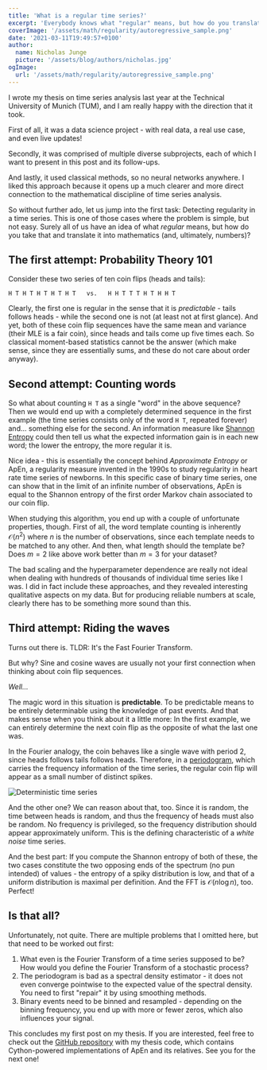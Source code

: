 ```yaml
---
title: 'What is a regular time series?'
excerpt: 'Everybody knows what "regular" means, but how do you translate your intuition into math?'
coverImage: '/assets/math/regularity/autoregressive_sample.png'
date: '2021-03-11T19:49:57+0100'
author:
  name: Nicholas Junge
  picture: '/assets/blog/authors/nicholas.jpg'
ogImage:
  url: '/assets/math/regularity/autoregressive_sample.png'
---
```


I wrote my thesis on time series analysis last year at the Technical University of Munich (TUM), and I am really happy with the direction that it took. 

First of all, it was a data science project - with real data, a real use case, and even live updates! 

Secondly, it was comprised of multiple diverse subprojects, each of which I want to present in this post and its follow-ups. 

And lastly, it used classical methods, so no neural networks anywhere. I liked this approach because it opens up a much clearer and more direct connection to the mathematical discipline of time series analysis.

So without further ado, let us jump into the first task: Detecting regularity in a time series. This is one of those cases where the problem is simple, but not easy. Surely all of us have an idea of what *regular* means, but how do you take that and translate it into mathematics (and, ultimately, numbers)?

## The first attempt: Probability Theory 101

Consider these two series of ten coin flips (heads and tails):
```
H T H T H T H T H T   vs.   H H T T T H T H H T
```
Clearly, the first one is regular in the sense that it is *predictable* - tails follows heads - while the second one is not (at least not at first glance). And yet, both of these coin flip sequences have the same mean and variance (their MLE is a fair coin), since heads and tails come up five times each. So classical moment-based statistics cannot be the answer (which make sense, since they are essentially sums, and these do not care about order anyway).

## Second attempt: Counting words

So what about counting `H T` as a single "word" in the above sequence? Then we would end up with a completely determined sequence in the first example (the time series consists only of the word `H T`, repeated forever) and... something else for the second. An information measure like [Shannon Entropy](https://en.wikipedia.org/wiki/Entropy_(information_theory)) could then tell us what the expected information gain is in each new word; the lower the entropy, the more regular it is.

Nice idea - this is essentially the concept behind *Approximate Entropy* or ApEn, a regularity measure invented in the 1990s to study regularity in heart rate time series of newborns. In this specific case of binary time series, one can show that in the limit of an infinite number of observations, ApEn is equal to the Shannon entropy of the first order Markov chain associated to our coin flip.

When studying this algorithm, you end up with a couple of unfortunate properties, though. First of all, the word template counting is inherently $\mathcal{O}(n^2)$ where $n$ is the number of observations, since each template needs to be matched to any other. And then, what length should the template be? Does $m = 2$ like above work better than $m = 3$ for your dataset?

The bad scaling and the hyperparameter dependence are really not ideal when dealing with hundreds of thousands of individual time series like I was. I did in fact include these approaches, and they revealed interesting qualitative aspects on my data. But for producing reliable numbers at scale, clearly there has to be something more sound than this.

## Third attempt: Riding the waves

Turns out there is. TLDR: It's the Fast Fourier Transform.

But why? Sine and cosine waves are usually not your first connection when thinking about coin flip sequences.

*Well...*

The magic word in this situation is **predictable**. To be predictable means to be entirely determinable using the knowledge of past events. And that makes sense when you think about it a little more: In the first example, we can entirely determine the next coin flip as the opposite of what the last one was.

In the Fourier analogy, the coin behaves like a single wave with period 2, since heads follows tails follows heads. Therefore, in a [periodogram](https://en.wikipedia.org/wiki/Periodogram), which carries the frequency information of the time series, the regular coin flip will appear as a small number of distinct spikes.

![Deterministic time series](/assets/math/regularity/deterministic_spectraldensity.png)

And the other one? We can reason about that, too. Since it is random, the time between heads is random, and thus the frequency of heads must also be random. No frequency is privileged, so the frequency distribution should appear approximately uniform. This is the defining characteristic of a *white noise* time series.

And the best part: If you compute the Shannon entropy of both of these, the two cases constitute the two opposing ends of the spectrum (no pun intended) of values - the entropy of a spiky distribution is low, and that of a uniform distribution is maximal per definition. And the FFT is $\mathcal{O}(n\log n)$, too. Perfect!

## Is that all?

Unfortunately, not quite. There are multiple problems that I omitted here, but that need to be worked out first:

1. What even is the Fourier Transform of a time series supposed to be? How would you define the Fourier Transform of a stochastic process?
2. The periodogram is bad as a spectral density estimator - it does not even converge pointwise to the expected value of the spectral density. You need to first "repair" it by using smoothing methods.
3. Binary events need to be binned and resampled - depending on the binning frequency, you end up with more or fewer zeros, which also influences your signal.

This concludes my first post on my thesis. If you are interested, feel free to check out the
[GitHub repository](https://github.com/njunge94/timeseries-thesis) with my thesis code, which contains Cython-powered implementations of ApEn and its relatives. See you for the next one!